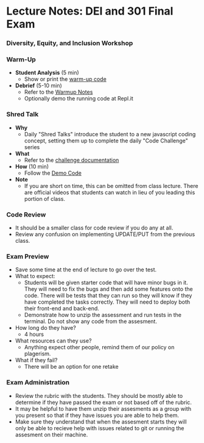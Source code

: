 # Lecture Notes: DEI and 301 Final Exam

### Diversity, Equity, and Inclusion Workshop

### Warm-Up

- **Student Analysis** (5 min)
  - Show or print the [warm-up code](../warm-up/warm-up.md)
- **Debrief** (5-10 min)
  - Refer to the [Warmup Notes](../warm-up/NOTES.md)
  - Optionally demo the running code at Repl.it

### Shred Talk

- **Why**
  - Daily "Shred Talks" introduce the student to a new javascript coding concept, setting them up to complete the daily "Code Challenge" series
- **What**
  - Refer to the [challenge documentation](../challenges/README.md)
- **How** (10 min)
  - Follow the [Demo Code](../challenges/DEMO.md)
- **Note**
  - If you are short on time, this can be omitted from class lecture. There are official videos that students can watch in lieu of you leading this portion of class.

### Code Review

- It should be a smaller class for code review if you do any at all.
- Review any confusion on implementing UPDATE/PUT from the previous class.

### Exam Preview

- Save some time at the end of lecture to go over the test.
- What to expect:
  - Students will be given starter code that will have minor bugs in it. They will need to fix the bugs and then add some features onto the code. There will be tests that they can run so they will know if they have completed the tasks correctly. They will need to deploy both their front-end and back-end.
  - Demonstrate how to unzip the assessment and run tests in the terminal. Do not show any code from the assesment.
- How long do they have?
  - 4 hours
- What resources can they use?
  - Anything expect other people, remind them of our policy on plagerism.
- What if they fail?
  - There will be an option for one retake

### Exam Administration

- Review the rubric with the students. They should be mostly able to determine if they have passed the exam or not based off of the rubric.
- It may be helpful to have them unzip their assesments as a group with you present so that if they have issues you are able to help them.
- Make sure they understand that when the assesment starts they will only be able to recieve help with issues related to git or running the assesment on their machine.
